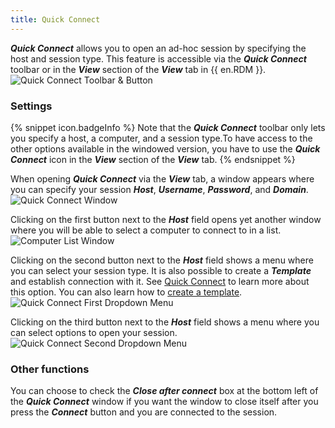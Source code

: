 ```yaml
---
title: Quick Connect
---
```

***Quick Connect*** allows you to open an ad-hoc session by specifying the host and session type. This feature is accessible via the ***Quick Connect*** toolbar or in the ***View*** section of the ***View*** tab in {{ en.RDM }}.  
![Quick Connect Toolbar & Button](https://webdevolutions.azureedge.net/docs/en/rdm/windows/RDMWin2022.png) 

### Settings 

{% snippet icon.badgeInfo %} 
Note that the ***Quick Connect*** toolbar only lets you specify a host, a computer, and a session type.To have access to the other options available in the windowed version, you have to use the ***Quick Connect*** icon in the ***View*** section of the ***View*** tab. 
{% endsnippet %}
 
When opening ***Quick Connect*** via the ***View*** tab, a window appears where you can specify your session ***Host***, ***Username***, ***Password***, and ***Domain***.  
![Quick Connect Window](https://webdevolutions.azureedge.net/docs/en/rdm/windows/RDMWin2023.png) 

Clicking on the first button next to the ***Host*** field opens yet another window where you will be able to select a computer to connect to in a list.  
![Computer List Window](https://webdevolutions.azureedge.net/docs/en/rdm/windows/RDMWin2024.png) 

Clicking on the second button next to the ***Host*** field shows a menu where you can select your session type. It is also possible to create a ***Template*** and establish connection with it. See [Quick Connect](/kb/remote-desktop-manager/knowledge-base/quick-connect/) to learn more about this option. You can also learn how to [create a template](/rdm/windows/commands/file/templates/creating-templates/).  
![Quick Connect First Dropdown Menu](https://webdevolutions.azureedge.net/docs/en/rdm/windows/RDMWin2025.png) 

Clicking on the third button next to the ***Host*** field shows a menu where you can select options to open your session.  
![Quick Connect Second Dropdown Menu](https://webdevolutions.azureedge.net/docs/en/rdm/windows/RDMWin0002.png) 

### Other functions 

You can choose to check the ***Close after connect*** box at the bottom left of the ***Quick Connect*** window if you want the window to close itself after you press the ***Connect*** button and you are connected to the session. 

